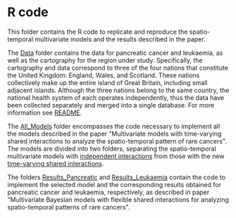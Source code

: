 # R code

This folder contains the R code to replicate and reproduce the spatio-temporal multivariate models and the results described in the paper.

The [Data](https://github.com/spatialstatisticsupna/Shared_interactions/tree/main/R/Data) folder contains the data for pancreatic cancer and leukaemia, as well as the cartography for the region under study. Specifically, the cartography and data correspond to three of the four nations that constitute the United Kingdom: England, Wales, and Scotland. These nations collectively make up the entire island of Great Britain, including small adjacent islands. Although the three nations belong to the same country, the national health system of each operates independently, thus the data have been collected separately and merged into a single database. For more information see [README](https://github.com/spatialstatisticsupna/Shared_interactions/blob/main).

The [All_Models](https://github.com/spatialstatisticsupna/Shared_interactions/tree/main/R/All_Models) folder encompasses the code necessary to implement all the models described in the paper "Multivariate models with time-varying shared interactions to analyze the spatio-temporal pattern of rare cancers". The models are divided into two folders, separating the spatio-temporal multivariate models with [independent interactions](https://github.com/spatialstatisticsupna/Shared_interactions/tree/main/R/All_Models/Multivariate_Models_indep) from those with the new [time-varying shared interactions](https://github.com/spatialstatisticsupna/Shared_interactions/tree/main/R/All_Models/Multivariate_Models_shared).


The folders [Results_Pancreatic](https://github.com/spatialstatisticsupna/Shared_interactions/tree/main/R/Results_Pancreatic) and [Results_Leukaemia](https://github.com/spatialstatisticsupna/Shared_interactions/tree/main/R/Results_Leukaemia) contain the code to implement the selected model and the corresponding results obtained for pancreatic cancer and leukaemia, respectively, as described in paper "Multivariate Bayesian models with flexible shared interactions for analyzing spatio-temporal patterns of rare cancers". 